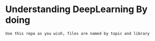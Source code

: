 # Understanding DeepLearning By doing
    Use this repo as you wish, files are named by topic and library
